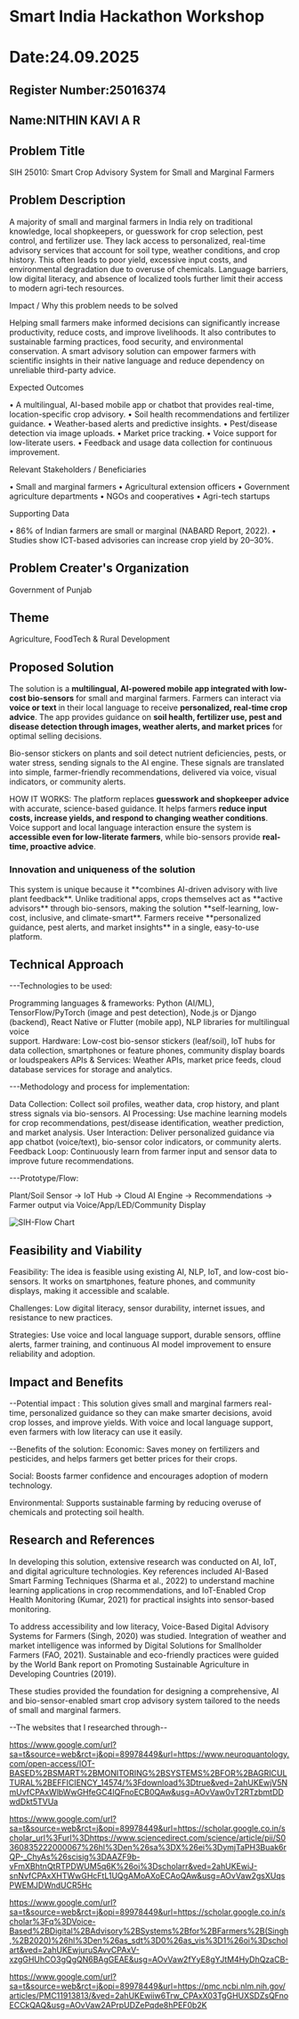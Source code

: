 # Smart India Hackathon Workshop
# Date:24.09.2025
## Register Number:25016374
## Name:NITHIN KAVI A R 
## Problem Title
SIH 25010: Smart Crop Advisory System for Small and Marginal Farmers
## Problem Description
A majority of small and marginal farmers in India rely on traditional knowledge, local shopkeepers, or guesswork for crop selection, pest control, and fertilizer use. They lack access to personalized, real-time advisory services that account for soil type, weather conditions, and crop history. This often leads to poor yield, excessive input costs, and environmental degradation due to overuse of chemicals. Language barriers, low digital literacy, and absence of localized tools further limit their access to modern agri-tech resources.

Impact / Why this problem needs to be solved

Helping small farmers make informed decisions can significantly increase productivity, reduce costs, and improve livelihoods. It also contributes to sustainable farming practices, food security, and environmental conservation. A smart advisory solution can empower farmers with scientific insights in their native language and reduce dependency on unreliable third-party advice.

Expected Outcomes

• A multilingual, AI-based mobile app or chatbot that provides real-time, location-specific crop advisory.
• Soil health recommendations and fertilizer guidance.
• Weather-based alerts and predictive insights.
• Pest/disease detection via image uploads.
• Market price tracking.
• Voice support for low-literate users.
• Feedback and usage data collection for continuous improvement.

Relevant Stakeholders / Beneficiaries

• Small and marginal farmers
• Agricultural extension officers
• Government agriculture departments
• NGOs and cooperatives
• Agri-tech startups

Supporting Data

• 86% of Indian farmers are small or marginal (NABARD Report, 2022).
• Studies show ICT-based advisories can increase crop yield by 20–30%.

## Problem Creater's Organization
Government of Punjab

## Theme
Agriculture, FoodTech & Rural Development

## Proposed Solution
The solution is a **multilingual, AI-powered mobile app integrated with low-cost bio-sensors** for small and marginal farmers. Farmers can interact via **voice or text** in their local language to receive **personalized, real-time crop advice**. The app provides guidance on **soil health, fertilizer use, pest and disease detection through images, weather alerts, and market prices** for optimal selling decisions.

Bio-sensor stickers on plants and soil detect nutrient deficiencies, pests, or water stress, sending signals to the AI engine. These signals are translated into simple, farmer-friendly recommendations, delivered via voice, visual indicators, or community alerts.

HOW IT WORKS:
The platform replaces **guesswork and shopkeeper advice** with accurate, science-based guidance. It helps farmers **reduce input costs, increase yields, and respond to changing weather conditions**. Voice support and local language interaction ensure the system is **accessible even for low-literate farmers**, while bio-sensors provide **real-time, proactive advice**.
<h3>Innovation and uniqueness of the solution</h3> This system is unique because it **combines AI-driven advisory with live plant feedback**. Unlike traditional apps, crops themselves act as **active advisors** through bio-sensors, making the solution **self-learning, low-cost, inclusive, and climate-smart**. Farmers receive **personalized guidance, pest alerts, and market insights** in a single, easy-to-use platform.


## Technical Approach

---Technologies to be used:

 Programming languages & frameworks: Python (AI/ML), TensorFlow/PyTorch (image and pest detection), Node.js or Django (backend), React Native or Flutter (mobile app), NLP libraries for multilingual voice   
 support.
Hardware: Low-cost bio-sensor stickers (leaf/soil), IoT hubs for data collection, smartphones or feature phones, community display boards or loudspeakers
APIs & Services: Weather APIs, market price feeds, cloud database services for storage and analytics.

---Methodology and process for implementation:

Data Collection: Collect soil profiles, weather data, crop history, and plant stress signals via bio-sensors.
AI Processing: Use machine learning models for crop recommendations, pest/disease identification, weather prediction, and market analysis.
User Interaction: Deliver personalized guidance via app chatbot (voice/text), bio-sensor color indicators, or community alerts.
Feedback Loop: Continuously learn from farmer input and sensor data to improve future recommendations.

---Prototype/Flow:

Plant/Soil Sensor → IoT Hub → Cloud AI Engine → Recommendations → Farmer output via Voice/App/LED/Community Display


![SIH-Flow Chart](https://github.com/user-attachments/assets/52977cee-08de-42e3-acdb-2b1d7daefd63)

## Feasibility and Viability

Feasibility: The idea is feasible using existing AI, NLP, IoT, and low-cost bio-sensors. It works on smartphones, feature phones, and community displays, making it accessible and scalable.

Challenges: Low digital literacy, sensor durability, internet issues, and resistance to new practices.

Strategies: Use voice and local language support, durable sensors, offline alerts, farmer training, and continuous AI model improvement to ensure reliability and adoption.


## Impact and Benefits
--Potential impact :
This solution gives small and marginal farmers real-time, personalized guidance so they can make smarter decisions, avoid crop losses, and improve yields. With voice and local language support, even farmers with low literacy can use it easily.

--Benefits of the solution:
Economic: Saves money on fertilizers and pesticides, and helps farmers get better prices for their crops.

Social: Boosts farmer confidence and encourages adoption of modern technology.

Environmental: Supports sustainable farming by reducing overuse of chemicals and protecting soil health.

## Research and References

In developing this solution, extensive research was conducted on AI, IoT, and digital agriculture technologies. Key references included AI-Based Smart Farming Techniques (Sharma et al., 2022) to understand machine learning applications in crop recommendations, and IoT-Enabled Crop Health Monitoring (Kumar, 2021) for practical insights into sensor-based monitoring.

To address accessibility and low literacy, Voice-Based Digital Advisory Systems for Farmers (Singh, 2020) was studied. Integration of weather and market intelligence was informed by Digital Solutions for Smallholder Farmers (FAO, 2021). Sustainable and eco-friendly practices were guided by the World Bank report on Promoting Sustainable Agriculture in Developing Countries (2019).

These studies provided the foundation for designing a comprehensive, AI and bio-sensor-enabled smart crop advisory system tailored to the needs of small and marginal farmers.

--The websites that I researched through--

https://www.google.com/url?sa=t&source=web&rct=j&opi=89978449&url=https://www.neuroquantology.com/open-access/IOT-BASED%2BSMART%2BMONITORING%2BSYSTEMS%2BFOR%2BAGRICULTURAL%2BEFFICIENCY_14574/%3Fdownload%3Dtrue&ved=2ahUKEwjV5NmUvfCPAxWlbWwGHfeGC4IQFnoECB0QAw&usg=AOvVaw0vT2RTzbmtDDwdDkt5TVUa

https://www.google.com/url?sa=t&source=web&rct=j&opi=89978449&url=https://scholar.google.co.in/scholar_url%3Furl%3Dhttps://www.sciencedirect.com/science/article/pii/S0360835222000067%26hl%3Den%26sa%3DX%26ei%3DymjTaPH3Buak6rQP-_ChyAs%26scisig%3DAAZF9b-vFmXBhtnQtRTPDWUM5q6K%26oi%3Dscholarr&ved=2ahUKEwiJ-snNvfCPAxXHTWwGHcFtL1UQgAMoAXoECAoQAw&usg=AOvVaw2gsXUqsPWEMJDWndUCR5Hc

https://www.google.com/url?sa=t&source=web&rct=j&opi=89978449&url=https://scholar.google.co.in/scholar%3Fq%3DVoice-Based%2BDigital%2BAdvisory%2BSystems%2Bfor%2BFarmers%2B(Singh,%2B2020)%26hl%3Den%26as_sdt%3D0%26as_vis%3D1%26oi%3Dscholart&ved=2ahUKEwjuruSAvvCPAxV-xzgGHUhCO3gQgQN6BAgGEAE&usg=AOvVaw2fYyE8gYJtM4HyDhQzaCB-

https://www.google.com/url?sa=t&source=web&rct=j&opi=89978449&url=https://pmc.ncbi.nlm.nih.gov/articles/PMC11913813/&ved=2ahUKEwiiw6Trw_CPAxX03TgGHUXSDZsQFnoECCkQAQ&usg=AOvVaw2APrpUDZePqde8hPEF0b2K
